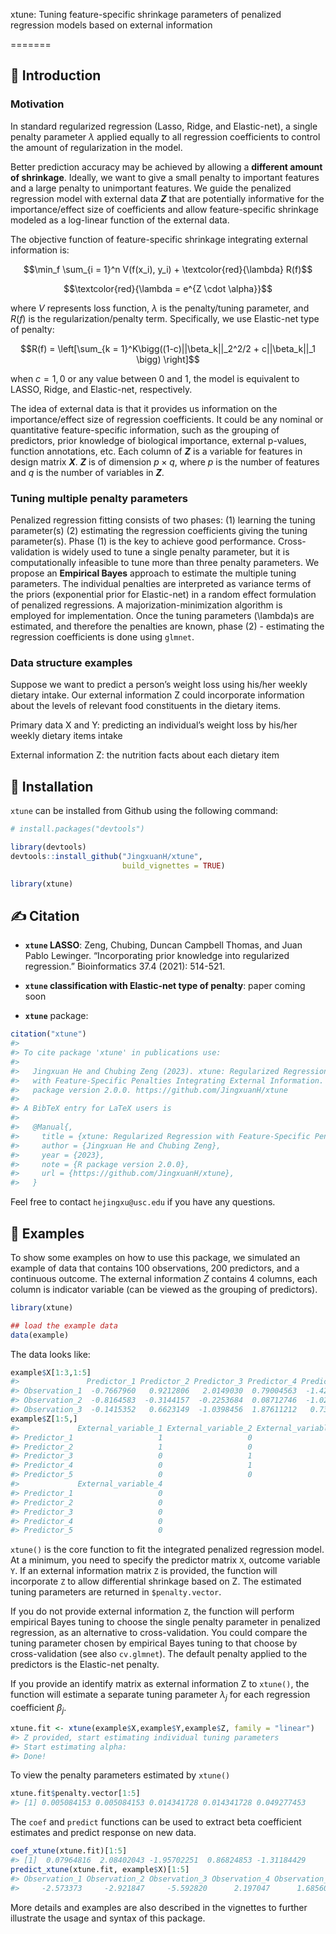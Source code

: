 
<!-- README.md is generated from README.Rmd. Please edit that file -->

xtune: Tuning feature-specific shrinkage parameters of penalized
regression models based on external information

<!-- badges: start -->

<!-- badges: end -->

\=======

## 📗 Introduction

### Motivation

In standard regularized regression (Lasso, Ridge, and Elastic-net), a single penalty parameter $\lambda$ applied equally to all regression coefficients to control the amount of regularization in the model.

Better prediction accuracy may be achieved by allowing a **different amount of shrinkage**. Ideally, we want to give a small penalty to important features and a large penalty to unimportant features. We guide the penalized regression model with external data **$Z$**  that are potentially informative for the importance/effect size of coefficients and allow feature-specific shrinkage modeled as a log-linear function of the external data.

The objective function of feature-specific shrinkage integrating external information is:
  
  ```math
\min_f \sum_{i = 1}^n V(f(x_i), y_i) + \textcolor{red}{\lambda} R(f)
```


```math
\textcolor{red}{\lambda = e^{Z \cdot \alpha}}
```

where $V$ represents loss function, $\lambda$ is the penalty/tuning parameter, and $R(f)$ is the regularization/penalty term. Specifically, we use Elastic-net type of penalty:
  
  $$R(f) = \left[\sum_{k = 1}^K\bigg((1-c)||\beta_k||_2^2/2 + c||\beta_k||_1 \bigg) \right]$$
  
when $c = 1, 0$ or any value between 0 and 1, the model is equivalent to LASSO, Ridge, and Elastic-net, respectively.

The idea of external data is that it provides us information on the importance/effect size of regression coefficients. It could be any nominal or quantitative feature-specific information, such as the grouping of predictors, prior knowledge of biological importance, external p-values, function annotations, etc. Each column of **$Z$** is a variable for features in design matrix **$X$**. **$Z$** is of dimension $p \times q$, where $p$ is the number of features and $q$ is the number of variables in **$Z$**.

### Tuning multiple penalty parameters

Penalized regression fitting consists of two phases: (1) learning the
tuning parameter(s) (2) estimating the regression coefficients giving
the tuning parameter(s). Phase (1) is the key to achieve good
performance. Cross-validation is widely used to tune a single penalty
parameter, but it is computationally infeasible to tune more than three
penalty parameters. We propose an **Empirical Bayes** approach to
estimate the multiple tuning parameters. The individual penalties are
interpreted as variance terms of the priors (exponential prior for
Elastic-net) in a random effect formulation of penalized regressions. A
majorization-minimization algorithm is employed for implementation. Once
the tuning parameters \(\lambda\)s are estimated, and therefore the
penalties are known, phase (2) - estimating the regression coefficients
is done using `glmnet`.

### Data structure examples

Suppose we want to predict a person’s weight loss using his/her weekly
dietary intake. Our external information Z could incorporate information
about the levels of relevant food constituents in the dietary items.

Primary data X and Y: predicting an individual’s weight loss by his/her
weekly dietary items intake

External information Z: the nutrition facts about each dietary item

## 📙 Installation

`xtune` can be installed from Github using the following command:

``` r
# install.packages("devtools")

library(devtools)
devtools::install_github("JingxuanH/xtune", 
                         build_vignettes = TRUE)

library(xtune)
```

## ✍ Citation

  - **`xtune` LASSO**: Zeng, Chubing, Duncan Campbell Thomas, and Juan
    Pablo Lewinger. “Incorporating prior knowledge into regularized
    regression.” Bioinformatics 37.4 (2021): 514-521.

  - **`xtune` classification with Elastic-net type of penalty**: paper
    coming soon

  - **`xtune`** package:

<!-- end list -->

``` r
citation("xtune")
#> 
#> To cite package 'xtune' in publications use:
#> 
#>   Jingxuan He and Chubing Zeng (2023). xtune: Regularized Regression
#>   with Feature-Specific Penalties Integrating External Information. R
#>   package version 2.0.0. https://github.com/JingxuanH/xtune
#> 
#> A BibTeX entry for LaTeX users is
#> 
#>   @Manual{,
#>     title = {xtune: Regularized Regression with Feature-Specific Penalties Integrating External Information},
#>     author = {Jingxuan He and Chubing Zeng},
#>     year = {2023},
#>     note = {R package version 2.0.0},
#>     url = {https://github.com/JingxuanH/xtune},
#>   }
```

Feel free to contact `hejingxu@usc.edu` if you have any questions.

## 📘 Examples

To show some examples on how to use this package, we simulated an
example of data that contains 100 observations, 200 predictors, and a
continuous outcome. The external information $Z$ contains 4 columns, each
column is indicator variable (can be viewed as the grouping of
predictors).

``` r
library(xtune)

## load the example data
data(example)
```

The data looks like:

``` r
example$X[1:3,1:5]
#>               Predictor_1 Predictor_2 Predictor_3 Predictor_4 Predictor_5
#> Observation_1  -0.7667960   0.9212806   2.0149030  0.79004563  -1.4244699
#> Observation_2  -0.8164583  -0.3144157  -0.2253684  0.08712746  -1.0296026
#> Observation_3  -0.1415352   0.6623149  -1.0398456  1.87611212   0.7340254
example$Z[1:5,]
#>             External_variable_1 External_variable_2 External_variable_3
#> Predictor_1                   1                   0                   0
#> Predictor_2                   1                   0                   0
#> Predictor_3                   0                   1                   0
#> Predictor_4                   0                   1                   0
#> Predictor_5                   0                   0                   1
#>             External_variable_4
#> Predictor_1                   0
#> Predictor_2                   0
#> Predictor_3                   0
#> Predictor_4                   0
#> Predictor_5                   0
```

`xtune()` is the core function to fit the integrated penalized
regression model. At a minimum, you need to specify the predictor matrix
`X`, outcome variable `Y`. If an external information matrix `Z` is
provided, the function will incorporate `Z` to allow differential
shrinkage based on Z. The estimated tuning parameters are returned in
`$penalty.vector`.

If you do not provide external information `Z`, the function will
perform empirical Bayes tuning to choose the single penalty parameter in
penalized regression, as an alternative to cross-validation. You could
compare the tuning parameter chosen by empirical Bayes tuning to that
choose by cross-validation (see also `cv.glmnet`). The default penalty
applied to the predictors is the Elastic-net penalty.

If you provide an identify matrix as external information Z to
`xtune()`, the function will estimate a separate tuning parameter
$\lambda_j$ for each regression coefficient $\beta_j$.

``` r
xtune.fit <- xtune(example$X,example$Y,example$Z, family = "linear")
#> Z provided, start estimating individual tuning parameters 
#> Start estimating alpha:
#> Done!
```

To view the penalty parameters estimated by `xtune()`

``` r
xtune.fit$penalty.vector[1:5]
#> [1] 0.005084153 0.005084153 0.014341728 0.014341728 0.049277453
```

The `coef` and `predict` functions can be used to extract beta
coefficient estimates and predict response on new data.

``` r
coef_xtune(xtune.fit)[1:5]
#> [1]  0.07964816  2.08402043 -1.95702251  0.86824853 -1.31184429
predict_xtune(xtune.fit, example$X)[1:5]
#> Observation_1 Observation_2 Observation_3 Observation_4 Observation_5 
#>     -2.573373     -2.921847     -5.592820      2.197047      1.685603
```

More details and examples are also described in the vignettes to further
illustrate the usage and syntax of this package.
